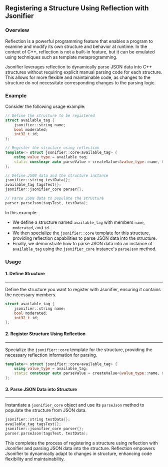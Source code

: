 ## Registering a Structure Using Reflection with Jsonifier

### Overview

Reflection is a powerful programming feature that enables a program to examine and modify its own structure and behavior at runtime. In the context of C++, reflection is not a built-in feature, but it can be emulated using techniques such as template metaprogramming.

Jsonifier leverages reflection to dynamically parse JSON data into C++ structures without requiring explicit manual parsing code for each structure. This allows for more flexible and maintainable code, as changes to the structure do not necessitate corresponding changes to the parsing logic.

### Example

Consider the following usage example:

```cpp
// Define the structure to be registered
struct available_tag {
    jsonifier::string name;
    bool moderated;
    int32_t id;
};

// Register the structure using reflection
template<> struct jsonifier::core<available_tag> {
    using value_type = available_tag;
    static constexpr auto parseValue = createValue<&value_type::name, &value_type::moderated, &value_type::id>();
};

// Define JSON data and the structure instance
jsonifier::string testData{};
available_tag tagsTest{};
jsonifier::jsonifier_core parser{};

// Parse JSON data to populate the structure
parser.parseJson(tagsTest, testData);
```

In this example:

- We define a structure named `available_tag` with members `name`, `moderated`, and `id`.
- We then specialize the `jsonifier::core` template for this structure, providing reflection capabilities to parse JSON data into the structure.
- Finally, we demonstrate how to parse JSON data into an instance of `available_tag` using the `jsonifier_core` instance's `parseJson` method.

### Usage

#### 1. Define Structure
----
Define the structure you want to register with Jsonifier, ensuring it contains the necessary members.

```cpp
struct available_tag {
    jsonifier::string name;
    bool moderated;
    int32_t id;
};
```

#### 2. Register Structure Using Reflection
----
Specialize the `jsonifier::core` template for the structure, providing the necessary reflection information for parsing.

```cpp
template<> struct jsonifier::core<available_tag> {
    using value_type = available_tag;
    static constexpr auto parseValue = createValue<&value_type::name, &value_type::moderated, &value_type::id>();
};
```

#### 3. Parse JSON Data into Structure
----
Instantiate a `jsonifier_core` object and use its `parseJson` method to populate the structure from JSON data.

```cpp
jsonifier::string testData{};
available_tag tagsTest{};
jsonifier::jsonifier_core parser{};
parser.parseJson(tagsTest, testData);
```

This completes the process of registering a structure using reflection with Jsonifier and parsing JSON data into the structure. Reflection empowers Jsonifier to dynamically adapt to changes in structure, enhancing code flexibility and maintainability.